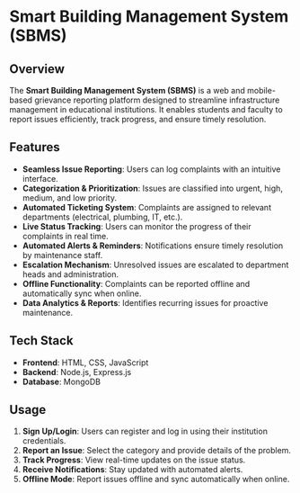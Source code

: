 # Smart Building Management System (SBMS)

## Overview
The **Smart Building Management System (SBMS)** is a web and mobile-based grievance reporting platform designed to streamline infrastructure management in educational institutions. It enables students and faculty to report issues efficiently, track progress, and ensure timely resolution.

## Features
- **Seamless Issue Reporting**: Users can log complaints with an intuitive interface.
- **Categorization & Prioritization**: Issues are classified into urgent, high, medium, and low priority.
- **Automated Ticketing System**: Complaints are assigned to relevant departments (electrical, plumbing, IT, etc.).
- **Live Status Tracking**: Users can monitor the progress of their complaints in real time.
- **Automated Alerts & Reminders**: Notifications ensure timely resolution by maintenance staff.
- **Escalation Mechanism**: Unresolved issues are escalated to department heads and administration.
- **Offline Functionality**: Complaints can be reported offline and automatically sync when online.
- **Data Analytics & Reports**: Identifies recurring issues for proactive maintenance.

## Tech Stack
- **Frontend**: HTML, CSS, JavaScript
- **Backend**: Node.js, Express.js
- **Database**: MongoDB 

## Usage
1. **Sign Up/Login**: Users can register and log in using their institution credentials.
2. **Report an Issue**: Select the category and provide details of the problem.
3. **Track Progress**: View real-time updates on the issue status.
4. **Receive Notifications**: Stay updated with automated alerts.
5. **Offline Mode**: Report issues offline and sync automatically when online.



